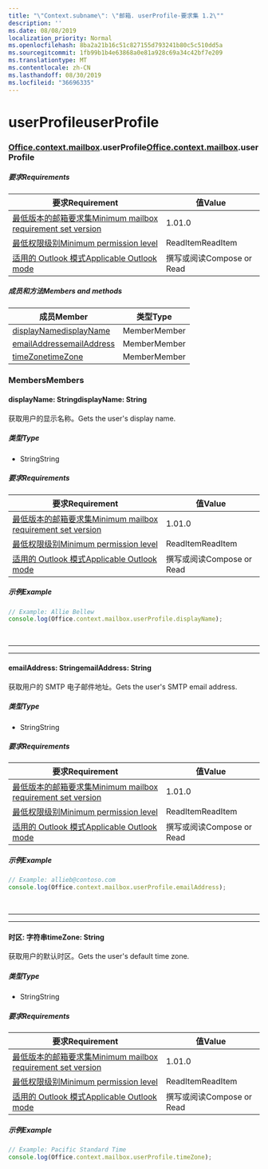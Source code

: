 ```yaml
---
title: "\"Context.subname\": \"邮箱. userProfile-要求集 1.2\""
description: ''
ms.date: 08/08/2019
localization_priority: Normal
ms.openlocfilehash: 8ba2a21b16c51c827155d793241b80c5c510dd5a
ms.sourcegitcommit: 1fb99b1b4e63868a0e81a928c69a34c42bf7e209
ms.translationtype: MT
ms.contentlocale: zh-CN
ms.lasthandoff: 08/30/2019
ms.locfileid: "36696335"
---
```

# <a name="userprofile"></a><span data-ttu-id="29ef9-102">userProfile</span><span class="sxs-lookup"><span data-stu-id="29ef9-102">userProfile</span></span>

### <a name="officeofficemdcontextofficecontextmdmailboxofficecontextmailboxmduserprofile"></a><span data-ttu-id="29ef9-103">[Office](Office.md)[.context](Office.context.md)[.mailbox](Office.context.mailbox.md).userProfile</span><span class="sxs-lookup"><span data-stu-id="29ef9-103">[Office](Office.md)[.context](Office.context.md)[.mailbox](Office.context.mailbox.md).userProfile</span></span>

##### <a name="requirements"></a><span data-ttu-id="29ef9-104">要求</span><span class="sxs-lookup"><span data-stu-id="29ef9-104">Requirements</span></span>

|<span data-ttu-id="29ef9-105">要求</span><span class="sxs-lookup"><span data-stu-id="29ef9-105">Requirement</span></span>| <span data-ttu-id="29ef9-106">值</span><span class="sxs-lookup"><span data-stu-id="29ef9-106">Value</span></span>|
|---|---|
|[<span data-ttu-id="29ef9-107">最低版本的邮箱要求集</span><span class="sxs-lookup"><span data-stu-id="29ef9-107">Minimum mailbox requirement set version</span></span>](/office/dev/add-ins/reference/requirement-sets/outlook-api-requirement-sets)| <span data-ttu-id="29ef9-108">1.0</span><span class="sxs-lookup"><span data-stu-id="29ef9-108">1.0</span></span>|
|[<span data-ttu-id="29ef9-109">最低权限级别</span><span class="sxs-lookup"><span data-stu-id="29ef9-109">Minimum permission level</span></span>](/outlook/add-ins/understanding-outlook-add-in-permissions)| <span data-ttu-id="29ef9-110">ReadItem</span><span class="sxs-lookup"><span data-stu-id="29ef9-110">ReadItem</span></span>|
|[<span data-ttu-id="29ef9-111">适用的 Outlook 模式</span><span class="sxs-lookup"><span data-stu-id="29ef9-111">Applicable Outlook mode</span></span>](/outlook/add-ins/#extension-points)| <span data-ttu-id="29ef9-112">撰写或阅读</span><span class="sxs-lookup"><span data-stu-id="29ef9-112">Compose or Read</span></span>|

##### <a name="members-and-methods"></a><span data-ttu-id="29ef9-113">成员和方法</span><span class="sxs-lookup"><span data-stu-id="29ef9-113">Members and methods</span></span>

| <span data-ttu-id="29ef9-114">成员</span><span class="sxs-lookup"><span data-stu-id="29ef9-114">Member</span></span> | <span data-ttu-id="29ef9-115">类型</span><span class="sxs-lookup"><span data-stu-id="29ef9-115">Type</span></span> |
|--------|------|
| [<span data-ttu-id="29ef9-116">displayName</span><span class="sxs-lookup"><span data-stu-id="29ef9-116">displayName</span></span>](#displayname-string) | <span data-ttu-id="29ef9-117">Member</span><span class="sxs-lookup"><span data-stu-id="29ef9-117">Member</span></span> |
| [<span data-ttu-id="29ef9-118">emailAddress</span><span class="sxs-lookup"><span data-stu-id="29ef9-118">emailAddress</span></span>](#emailaddress-string) | <span data-ttu-id="29ef9-119">Member</span><span class="sxs-lookup"><span data-stu-id="29ef9-119">Member</span></span> |
| [<span data-ttu-id="29ef9-120">timeZone</span><span class="sxs-lookup"><span data-stu-id="29ef9-120">timeZone</span></span>](#timezone-string) | <span data-ttu-id="29ef9-121">Member</span><span class="sxs-lookup"><span data-stu-id="29ef9-121">Member</span></span> |

### <a name="members"></a><span data-ttu-id="29ef9-122">Members</span><span class="sxs-lookup"><span data-stu-id="29ef9-122">Members</span></span>

#### <a name="displayname-string"></a><span data-ttu-id="29ef9-123">displayName: String</span><span class="sxs-lookup"><span data-stu-id="29ef9-123">displayName: String</span></span>

<span data-ttu-id="29ef9-124">获取用户的显示名称。</span><span class="sxs-lookup"><span data-stu-id="29ef9-124">Gets the user's display name.</span></span>

##### <a name="type"></a><span data-ttu-id="29ef9-125">类型</span><span class="sxs-lookup"><span data-stu-id="29ef9-125">Type</span></span>

*   <span data-ttu-id="29ef9-126">String</span><span class="sxs-lookup"><span data-stu-id="29ef9-126">String</span></span>

##### <a name="requirements"></a><span data-ttu-id="29ef9-127">要求</span><span class="sxs-lookup"><span data-stu-id="29ef9-127">Requirements</span></span>

|<span data-ttu-id="29ef9-128">要求</span><span class="sxs-lookup"><span data-stu-id="29ef9-128">Requirement</span></span>| <span data-ttu-id="29ef9-129">值</span><span class="sxs-lookup"><span data-stu-id="29ef9-129">Value</span></span>|
|---|---|
|[<span data-ttu-id="29ef9-130">最低版本的邮箱要求集</span><span class="sxs-lookup"><span data-stu-id="29ef9-130">Minimum mailbox requirement set version</span></span>](/office/dev/add-ins/reference/requirement-sets/outlook-api-requirement-sets)| <span data-ttu-id="29ef9-131">1.0</span><span class="sxs-lookup"><span data-stu-id="29ef9-131">1.0</span></span>|
|[<span data-ttu-id="29ef9-132">最低权限级别</span><span class="sxs-lookup"><span data-stu-id="29ef9-132">Minimum permission level</span></span>](/outlook/add-ins/understanding-outlook-add-in-permissions)| <span data-ttu-id="29ef9-133">ReadItem</span><span class="sxs-lookup"><span data-stu-id="29ef9-133">ReadItem</span></span>|
|[<span data-ttu-id="29ef9-134">适用的 Outlook 模式</span><span class="sxs-lookup"><span data-stu-id="29ef9-134">Applicable Outlook mode</span></span>](/outlook/add-ins/#extension-points)| <span data-ttu-id="29ef9-135">撰写或阅读</span><span class="sxs-lookup"><span data-stu-id="29ef9-135">Compose or Read</span></span>|

##### <a name="example"></a><span data-ttu-id="29ef9-136">示例</span><span class="sxs-lookup"><span data-stu-id="29ef9-136">Example</span></span>

```js
// Example: Allie Bellew
console.log(Office.context.mailbox.userProfile.displayName);
```

<br>

---
---

#### <a name="emailaddress-string"></a><span data-ttu-id="29ef9-137">emailAddress: String</span><span class="sxs-lookup"><span data-stu-id="29ef9-137">emailAddress: String</span></span>

<span data-ttu-id="29ef9-138">获取用户的 SMTP 电子邮件地址。</span><span class="sxs-lookup"><span data-stu-id="29ef9-138">Gets the user's SMTP email address.</span></span>

##### <a name="type"></a><span data-ttu-id="29ef9-139">类型</span><span class="sxs-lookup"><span data-stu-id="29ef9-139">Type</span></span>

*   <span data-ttu-id="29ef9-140">String</span><span class="sxs-lookup"><span data-stu-id="29ef9-140">String</span></span>

##### <a name="requirements"></a><span data-ttu-id="29ef9-141">要求</span><span class="sxs-lookup"><span data-stu-id="29ef9-141">Requirements</span></span>

|<span data-ttu-id="29ef9-142">要求</span><span class="sxs-lookup"><span data-stu-id="29ef9-142">Requirement</span></span>| <span data-ttu-id="29ef9-143">值</span><span class="sxs-lookup"><span data-stu-id="29ef9-143">Value</span></span>|
|---|---|
|[<span data-ttu-id="29ef9-144">最低版本的邮箱要求集</span><span class="sxs-lookup"><span data-stu-id="29ef9-144">Minimum mailbox requirement set version</span></span>](/office/dev/add-ins/reference/requirement-sets/outlook-api-requirement-sets)| <span data-ttu-id="29ef9-145">1.0</span><span class="sxs-lookup"><span data-stu-id="29ef9-145">1.0</span></span>|
|[<span data-ttu-id="29ef9-146">最低权限级别</span><span class="sxs-lookup"><span data-stu-id="29ef9-146">Minimum permission level</span></span>](/outlook/add-ins/understanding-outlook-add-in-permissions)| <span data-ttu-id="29ef9-147">ReadItem</span><span class="sxs-lookup"><span data-stu-id="29ef9-147">ReadItem</span></span>|
|[<span data-ttu-id="29ef9-148">适用的 Outlook 模式</span><span class="sxs-lookup"><span data-stu-id="29ef9-148">Applicable Outlook mode</span></span>](/outlook/add-ins/#extension-points)| <span data-ttu-id="29ef9-149">撰写或阅读</span><span class="sxs-lookup"><span data-stu-id="29ef9-149">Compose or Read</span></span>|

##### <a name="example"></a><span data-ttu-id="29ef9-150">示例</span><span class="sxs-lookup"><span data-stu-id="29ef9-150">Example</span></span>

```js
// Example: allieb@contoso.com
console.log(Office.context.mailbox.userProfile.emailAddress);
```

<br>

---
---

#### <a name="timezone-string"></a><span data-ttu-id="29ef9-151">时区: 字符串</span><span class="sxs-lookup"><span data-stu-id="29ef9-151">timeZone: String</span></span>

<span data-ttu-id="29ef9-152">获取用户的默认时区。</span><span class="sxs-lookup"><span data-stu-id="29ef9-152">Gets the user's default time zone.</span></span>

##### <a name="type"></a><span data-ttu-id="29ef9-153">类型</span><span class="sxs-lookup"><span data-stu-id="29ef9-153">Type</span></span>

*   <span data-ttu-id="29ef9-154">String</span><span class="sxs-lookup"><span data-stu-id="29ef9-154">String</span></span>

##### <a name="requirements"></a><span data-ttu-id="29ef9-155">要求</span><span class="sxs-lookup"><span data-stu-id="29ef9-155">Requirements</span></span>

|<span data-ttu-id="29ef9-156">要求</span><span class="sxs-lookup"><span data-stu-id="29ef9-156">Requirement</span></span>| <span data-ttu-id="29ef9-157">值</span><span class="sxs-lookup"><span data-stu-id="29ef9-157">Value</span></span>|
|---|---|
|[<span data-ttu-id="29ef9-158">最低版本的邮箱要求集</span><span class="sxs-lookup"><span data-stu-id="29ef9-158">Minimum mailbox requirement set version</span></span>](/office/dev/add-ins/reference/requirement-sets/outlook-api-requirement-sets)| <span data-ttu-id="29ef9-159">1.0</span><span class="sxs-lookup"><span data-stu-id="29ef9-159">1.0</span></span>|
|[<span data-ttu-id="29ef9-160">最低权限级别</span><span class="sxs-lookup"><span data-stu-id="29ef9-160">Minimum permission level</span></span>](/outlook/add-ins/understanding-outlook-add-in-permissions)| <span data-ttu-id="29ef9-161">ReadItem</span><span class="sxs-lookup"><span data-stu-id="29ef9-161">ReadItem</span></span>|
|[<span data-ttu-id="29ef9-162">适用的 Outlook 模式</span><span class="sxs-lookup"><span data-stu-id="29ef9-162">Applicable Outlook mode</span></span>](/outlook/add-ins/#extension-points)| <span data-ttu-id="29ef9-163">撰写或阅读</span><span class="sxs-lookup"><span data-stu-id="29ef9-163">Compose or Read</span></span>|

##### <a name="example"></a><span data-ttu-id="29ef9-164">示例</span><span class="sxs-lookup"><span data-stu-id="29ef9-164">Example</span></span>

```js
// Example: Pacific Standard Time
console.log(Office.context.mailbox.userProfile.timeZone);
```
